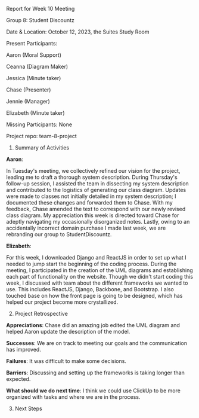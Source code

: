 Report for Week 10 Meeting

Group 8: Student Discountz

Date & Location: October 12, 2023, the Suites Study Room

Present Participants:

Aaron (Moral Support)

Ceanna (Diagram Maker)

Jessica (Minute taker)

Chase (Presenter)

Jennie (Manager)

Elizabeth (Minute taker)

Missing Participants: None 

Project repo: team-8-project



1. Summary of Activities

**Aaron**:

In Tuesday's meeting, we collectively refined our vision for the project, leading me to draft a thorough system description. During Thursday's follow-up session, I assisted the team in dissecting my system description and contributed to the logistics of generating our class diagram. Updates were made to classes not initially detailed in my system description; I documented these changes and forwarded them to Chase. With my feedback, Chase amended the text to correspond with our newly revised class diagram. My appreciation this week is directed toward Chase for adeptly navigating my occasionally disorganized notes. Lastly, owing to an accidentally incorrect domain purchase I made last week, we are rebranding our group to StudentDiscountz.

**Elizabeth**:

For this week, I downloaded Django and ReactJS in order to set up what I needed to jump start the beginning of the coding process. During the meeting, I participated in the creation of the UML diagrams and establishing each part of functionality on the website. Though we didn't start coding this week, I discussed with team about the different frameworks we wanted to use. This includes ReactJS, Django, Backbone, and Bootstrap. I also touched base on how the front page is going to be designed, which has helped our project become more crystallized.

2. Project Retrospective

**Appreciations**: Chase did an amazing job edited the UML diagram and helped Aaron update the description of the model.

**Successes**: We are on track to meeting our goals and the communication has improved.

**Failures**: It was difficult to make some decisions.

**Barriers**: Discussing and setting up the frameworks is taking longer than expected.

**What should we do next time**: I think we could use ClickUp to be more organized with tasks and where we are in the process.

   
3. Next Steps
